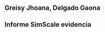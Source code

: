 ## Greisy Jhoana, Delgado Gaona

## Informe SimScale evidencia 
[](https://github.com/MichaelGese202/GRUPO1-PI-1/blob/main/Imagenes/Greisy1.jpg)
